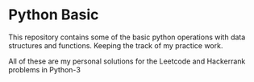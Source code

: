 # Python Basic

This repository contains some of the basic python operations with data structures and functions. Keeping the track of my practice work.

All of these are my personal solutions for the Leetcode and Hackerrank problems in Python-3

